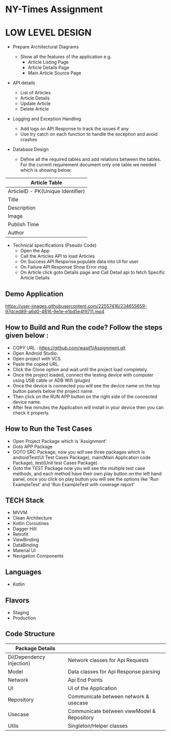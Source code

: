 

# NY-Times Assignment

# LOW LEVEL DESIGN

- Prepare Architectural Diagrams
  - Show all the features of the application e.g.
    - Article Listing Page
    - Article Details Page
    - Main Article Source Page 

- API details
    - List of Articles 
    - Article Details 
    - Update Article
    - Delete Article

- Logging and Exception Handling
  - Add logs on API Response to track the issues if any
  - Use try catch on each function to handle the exception and avoid crashes

- Database Design
  - Define all the required tables and add relations between the tables. For the current requirement document only one table we needed which is showing below:

| Article Table |
| ------------- |
| ArticleID - PK(Unique Identifier) |
| Title |
| Description |
| Image |
| Publish Time |
| Author |

- Technical specifications (Pseudo Code)
    - Open the App
    - Call the Articles API to load Articles
    - On Success API Response populate data into UI for user 
    - On Failure API Response Show Error msg 
    - On Article click goto Details page and Call Detail api to fetch Specific Article Details


## Demo Application 

https://user-images.githubusercontent.com/22557416/234655659-97dced89-a6d0-4816-9e1e-e1bd5e4f9711.mp4


## How to Build and Run the code? Follow the steps given below :

- COPY URL : https://github.com/wasif1/Assignment.git
- Open Android Studio.
- Open project with VCS.
- Paste the copied URL.
- Click the Clone option and wait until the project load completely.
- Once the project loaded, connect the testing device with computer using USB cable or ADB Wifi (plugin)
- Once the device is connected you will see the device name on the top button panels below the project name.
- Then click on the RUN APP button on the right side of the connected device name.
- After few minutes the Application will install in your device then you can check it properly.

## How to Run the Test Cases

- Open Project Package which is 'Assignment'
- Goto APP Package
- GOTO SRC Package, now you will see three packages which is androidTest(UI Test Cases Package), main(Main Application code Package), test(Unit test Cases Package)
- Goto the TEST Package now you will see the multiple test case methods, and each method have their own play button on the left hand panel, once you click on play button you will see the options like 'Run ExampleTest' and 'Run ExampleTest with coverage report'


## TECH Stack

- MVVM
- Clean Architecture
- Kotlin Coroutines
- Dagger Hilt
- Retrofit
- ViewBinding
- DataBinding
- Material UI
- Navigation Components


## Languages
- Kotlin

## Flavors
- Staging
- Production


## Code Structure

| Package Details |  |
| ------------- | ------------- |
| Di(Dependency Injection) | Network classes for Api Requests |
| Model | Data classes for Api Response parsing |
| Network | Api End Points |
| UI | UI of the Application |
| Repository | Communicate between network & usecase |
| Usecase | Communicate between viewModel & Repository |
| Utils | Singleton/Helper classes |











